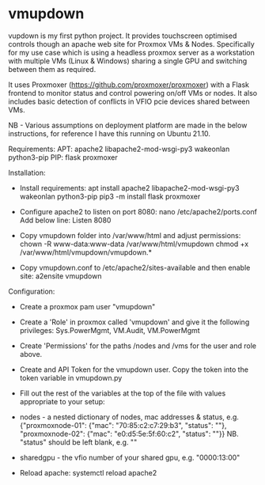 # vmupdown
vupdown is my first python project. It provides touchscreen optimised controls though an apache web site for Proxmox VMs & Nodes. Specifically for my use case which is using a headless proxmox server as a workstation with multiple VMs (Linux & Windows) sharing a single GPU and switching between them as required.

It uses Proxmoxer (https://github.com/proxmoxer/proxmoxer) with a Flask frontend to monitor status and control powering on/off VMs or nodes. It also includes basic detection of conflicts in VFIO pcie devices shared between VMs.

NB - Various assumptions on deployment platform are made in the below instructions, for reference I have this running on Ubuntu 21.10.

Requirements:
APT:
apache2 libapache2-mod-wsgi-py3 wakeonlan python3-pip
PIP:
flask proxmoxer

Installation:
- Install requirements:
apt install apache2 libapache2-mod-wsgi-py3 wakeonlan python3-pip
pip3 -m install flask proxmoxer
- Configure apache2 to listen on port 8080:
nano /etc/apache2/ports.conf
Add below line:
Listen 8080

- Copy vmupdown folder into /var/www/html and adjust permissions:
chown -R www-data:www-data /var/www/html/vmupdown
chmod +x /var/www/html/vmupdown/vmupdown.*

- Copy vmupdown.conf to /etc/apache2/sites-available and then enable site:
a2ensite vmupdown

Configuration:
- Create a proxmox pam user "vmupdown"
- Create a 'Role' in proxmox called 'vmupdown' and give it the following privileges:
Sys.PowerMgmt, VM.Audit, VM.PowerMgmt
- Create 'Permissions' for the paths /nodes and /vms for the user and role above.
- Create and API Token for the vmupdown user. Copy the token into the token variable in vmupdown.py
- Fill out the rest of the variables at the top of the file with values appropriate to your setup:

- nodes - a nested dictionary of nodes, mac addresses & status, e.g. {"proxmoxnode-01": {"mac": "70:85:c2:c7:29:b3", "status": ""}, "proxmoxnode-02": {"mac": "e0:d5:5e:5f:60:c2", "status": ""}}
NB. "status" should be left blank, e.g. ""
- sharedgpu - the vfio number of your shared gpu, e.g. "0000:13:00"

- Reload apache:
systemctl reload apache2
